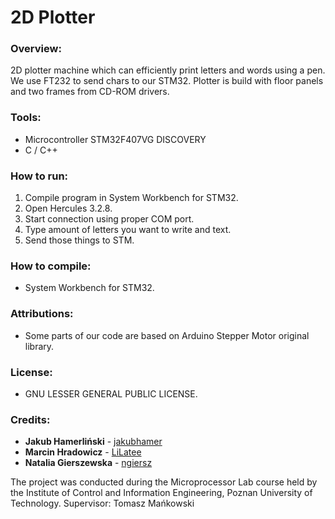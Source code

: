 # 2D Plotter

### Overview:
2D plotter machine which can efficiently print letters and words using a pen. 
We use FT232 to send chars to our STM32. Plotter is build with floor panels and two
frames from CD-ROM drivers.

### Tools:
* Microcontroller STM32F407VG DISCOVERY
* C / C++

### How to run:
1. Compile program in System Workbench for STM32.
2. Open Hercules 3.2.8.
3. Start connection using proper COM port.
4. Type amount of letters you want to write and text.
5. Send those things to STM.

### How to compile:
* System Workbench for STM32.

### Attributions:
* Some parts of our code are based on Arduino Stepper Motor original library.

### License:
* GNU LESSER GENERAL PUBLIC LICENSE.

### Credits:
* **Jakub Hamerliński** - [jakubhamer](https://github.com/jakubhamer)
* **Marcin Hradowicz** - [LiLatee](https://github.com/LiLatee)
* **Natalia Gierszewska** - [ngiersz](https://github.com/ngiersz)

The project was conducted during the Microprocessor Lab course held by the Institute of Control and Information Engineering, Poznan University of Technology.
Supervisor: Tomasz Mańkowski
